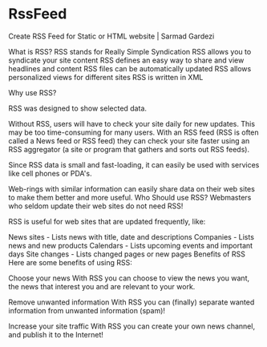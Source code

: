 # RssFeed
Create RSS Feed for Static or HTML website | Sarmad Gardezi

What is RSS?
RSS stands for Really Simple Syndication
RSS allows you to syndicate your site content
RSS defines an easy way to share and view headlines and content
RSS files can be automatically updated
RSS allows personalized views for different sites
RSS is written in XML

Why use RSS?

RSS was designed to show selected data.

Without RSS, users will have to check your site daily for new updates. This may be too time-consuming for many users. With an RSS feed (RSS is often called a News feed or RSS feed) they can check your site faster using an RSS aggregator (a site or program that gathers and sorts out RSS feeds).

Since RSS data is small and fast-loading, it can easily be used with services like cell phones or PDA's.

Web-rings with similar information can easily share data on their web sites to make them better and more useful.
Who Should use RSS?
Webmasters who seldom update their web sites do not need RSS!

RSS is useful for web sites that are updated frequently, like:

News sites - Lists news with title, date and descriptions
Companies - Lists news and new products
Calendars - Lists upcoming events and important days
Site changes - Lists changed pages or new pages
Benefits of RSS
Here are some benefits of using RSS:

Choose your news
With RSS you can choose to view the news you want, the news that interest you and are relevant to your work.

Remove unwanted information
With RSS you can (finally) separate wanted information from unwanted information (spam)!

Increase your site traffic
With RSS you can create your own news channel, and publish it to the Internet!
